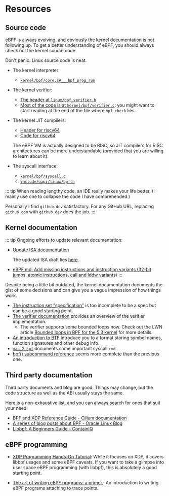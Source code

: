 # Resources

## Source code

eBPF is always evolving, and obviously the kernel documentation is not following up. To get a better understanding of eBPF, you should always check out the kernel source code.

Don't panic. Linux source code is neat.
- The kernel interpreter:
  - [`kernel/bpf/core.c#___bpf_prog_run`](https://github.com/torvalds/linux/blob/4dc12f37a8e98e1dca5521c14625c869537b50b6/kernel/bpf/core.c#L1643)
- The kernel verifier:
  - [The header at `linux/bpf_verifier.h`](https://github.com/torvalds/linux/blob/4dc12f37a8e98e1dca5521c14625c869537b50b6/include/linux/bpf_verifier.h)
  - [Most of the code is at `kernel/bpf/verifier.c`](https://github.com/torvalds/linux/blob/4dc12f37a8e98e1dca5521c14625c869537b50b6/kernel/bpf/verifier.c):
    you might want to start reading at the end of the file where `bpf_check` lies.
- The kernel JIT compilers:
  - [Header for riscv64](https://github.com/torvalds/linux/blob/4dc12f37a8e98e1dca5521c14625c869537b50b6/arch/riscv/net/bpf_jit.h)
  - [Code for riscv64](https://github.com/torvalds/linux/blob/4dc12f37a8e98e1dca5521c14625c869537b50b6/arch/riscv/net/bpf_jit_comp64.c)

  The eBPF VM is actually designed to be RISC, so JIT compilers for RISC architectures can be more understandable (provided that you are willing to learn about it).
- The syscall interface:
  - [`kernel/bpf/syscall.c`](https://github.com/torvalds/linux/blob/4dc12f37a8e98e1dca5521c14625c869537b50b6/kernel/bpf/syscall.c)
  - [`include/uapi/linux/bpf.h`](https://github.com/torvalds/linux/blob/4dc12f37a8e98e1dca5521c14625c869537b50b6/include/uapi/linux/bpf.h)

::: tip
When reading lengthy code, an IDE really makes your life better.
(I mainly use one to collapse the code I have comprehended.)

Personally I find `github.dev` satisfactory. For any GitHub URL, replacing `github.com` with `github.dev` does the job.
:::
  
## Kernel documentation

::: tip
Ongoing efforts to update relevant documentation:
- [Update ISA documentation](https://github.com/dthaler/ebpf-docs/pull/4)

  The updated ISA draft lies [here](https://github.com/dthaler/ebpf-docs/blob/update/isa/kernel.org/instruction-set.rst).

- [eBPF.md: Add missing instructions and instruction variants (32-bit jumps, atomic instructions, call and lddw variants)](https://github.com/iovisor/bpf-docs/pull/26)
:::

Despite being a little bit outdated, the kernel documentation documents the gist of some decisions and can give you a vague impression of how things work.
- [The instruction set "specification"](https://docs.kernel.org/bpf/instruction-set.html) is too incomplete to be a spec but can be a good starting point.
- [The verifier documentation](https://docs.kernel.org/bpf/verifier.html) provides an overview of the verifier implementation.
  - The verifier supports some bounded loops now.
    Check out the LWN article [Bounded loops in BPF for the 5.3 kernel](https://lwn.net/Articles/794934/) for more details.
- [An introduction to BTF](https://docs.kernel.org/bpf/btf.html) introduce you to a format
  storing symbol names, function signatures and other debug info.
- [`man 2 bpf`](https://man7.org/linux/man-pages/man2/bpf.2.html) documents some important syscall `cmd`.
- [bpf() subcommand reference](https://docs.kernel.org/userspace-api/ebpf/syscall.html) seems more complete than the previous one.

## Third party documentation

Third party documents and blog are good. Things may change, but the code structure as well as the ABI usually stays the same.

Here is a non-exhaustive list, and you can always search for ones that suit your need.
- [BPF and XDP Reference Guide - Cilium documentation](https://docs.cilium.io/en/latest/bpf/)
- [A series of blog posts about BPF - Oracle Linux Blog](https://blogs.oracle.com/linux/post/bpf-application-development-and-libbpf)
- [Libbpf: A Beginners Guide - ContainIQ](https://www.containiq.com/post/libbpf)

## eBPF programming

- [XDP Programming Hands-On Tutorial](https://github.com/xdp-project/xdp-tutorial):
  While it focuses on XDP, it covers libbpf usages and some eBPF caveats.
  If you want to take a glimpse into user space eBPF programming (with libbpf),
  this is absolutely a good starting point.

- [The art of writing eBPF programs: a primer.](https://sysdig.com/blog/the-art-of-writing-ebpf-programs-a-primer/):
  An introduction to writing eBPF programs attaching to trace points.
